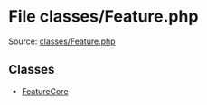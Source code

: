 File classes/Feature.php
=========

Source: [classes/Feature.php](https://github.com/PrestaShop/PrestaShop/blob/1.6.0.11/classes/Feature.php)


Classes
-------

* [FeatureCore](class.FeatureCore.md)

